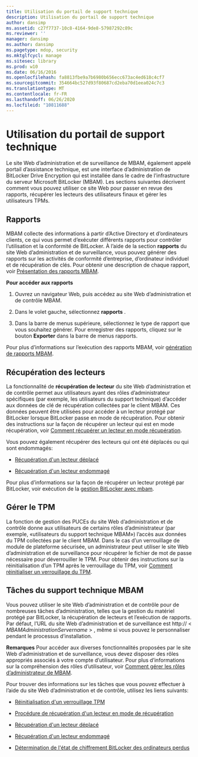 ```yaml
---
title: Utilisation du portail de support technique
description: Utilisation du portail de support technique
author: dansimp
ms.assetid: c27f7737-10c8-4164-9de8-57987292c89c
ms.reviewer: ''
manager: dansimp
ms.author: dansimp
ms.pagetype: mdop, security
ms.mktglfcycl: manage
ms.sitesec: library
ms.prod: w10
ms.date: 06/16/2016
ms.openlocfilehash: fa8813fbe9a7b6980b656ecc673ac4ed618c4cf7
ms.sourcegitcommit: 354664bc527d93f80687cd2eba70d1eea024c7c3
ms.translationtype: MT
ms.contentlocale: fr-FR
ms.lasthandoff: 06/26/2020
ms.locfileid: "10811688"
---
```

# Utilisation du portail de support technique


Le site Web d’administration et de surveillance de MBAM, également appelé portail d’assistance technique, est une interface d’administration de BitLocker Drive Encryption qui est installée dans le cadre de l’infrastructure du serveur Microsoft BitLocker (MBAM). Les sections suivantes décrivent comment vous pouvez utiliser ce site Web pour passer en revue des rapports, récupérer les lecteurs des utilisateurs finaux et gérer les utilisateurs TPMs.

## <a href="" id="bkmk-reports"></a>Rapports


MBAM collecte des informations à partir d’Active Directory et d’ordinateurs clients, ce qui vous permet d’exécuter différents rapports pour contrôler l’utilisation et la conformité de BitLocker. À l’aide de la section **rapports** du site Web d’administration et de surveillance, vous pouvez générer des rapports sur les activités de conformité d’entreprise, d’ordinateur individuel et de récupération de clés. Pour obtenir une description de chaque rapport, voir [Présentation des rapports MBAM](understanding-mbam-reports-mbam-2.md).

**Pour accéder aux rapports**

1.  Ouvrez un navigateur Web, puis accédez au site Web d’administration et de contrôle MBAM.

2.  Dans le volet gauche, sélectionnez **rapports** .

3.  Dans la barre de menus supérieure, sélectionnez le type de rapport que vous souhaitez générer. Pour enregistrer des rapports, cliquez sur le bouton **Exporter** dans la barre de menus rapports.

Pour plus d’informations sur l’exécution des rapports MBAM, voir [génération de rapports MBAM](how-to-generate-mbam-reports-mbam-2.md).

## <a href="" id="bkmk-drirec"></a>Récupération des lecteurs


La fonctionnalité de **récupération de lecteur** du site Web d’administration et de contrôle permet aux utilisateurs ayant des rôles d’administrateur spécifiques (par exemple, les utilisateurs du support technique) d’accéder aux données de clé de récupération collectées par le client MBAM. Ces données peuvent être utilisées pour accéder à un lecteur protégé par BitLocker lorsque BitLocker passe en mode de récupération. Pour obtenir des instructions sur la façon de récupérer un lecteur qui est en mode récupération, voir [Comment récupérer un lecteur en mode récupération](how-to-recover-a-drive-in-recovery-mode-mbam-2.md).

Vous pouvez également récupérer des lecteurs qui ont été déplacés ou qui sont endommagés:

-   [Récupération d'un lecteur déplacé](how-to-recover-a-moved-drive-mbam-2.md)

-   [Récupération d'un lecteur endommagé](how-to-recover-a-corrupted-drive-mbam-2.md)

Pour plus d’informations sur la façon de récupérer un lecteur protégé par BitLocker, voir exécution de la [gestion BitLocker avec mbam](performing-bitlocker-management-with-mbam-mbam-2.md).

## <a href="" id="bkmk-manatpm"></a>Gérer le TPM


La fonction de gestion des PUCEs du site Web d’administration et de contrôle donne aux utilisateurs de certains rôles d’administrateur (par exemple, «utilisateurs du support technique MBAM») l’accès aux données du TPM collectées par le client MBAM. Dans le cas d’un verrouillage de module de plateforme sécurisée, un administrateur peut utiliser le site Web d’administration et de surveillance pour récupérer le fichier de mot de passe nécessaire pour déverrouiller le TPM. Pour obtenir des instructions sur la réinitialisation d’un TPM après le verrouillage du TPM, voir [Comment réinitialiser un verrouillage du TPM](how-to-reset-a-tpm-lockout-mbam-2.md).

## <a href="" id="bkmk-helpdesk"></a> Tâches du support technique MBAM


Vous pouvez utiliser le site Web d’administration et de contrôle pour de nombreuses tâches d’administration, telles que la gestion du matériel protégé par BitLocker, la récupération de lecteurs et l’exécution de rapports. Par défaut, l’URL du site Web d’administration et de surveillance est http:// &lt; *MBAMAdministrationServername* &gt; , même si vous pouvez le personnaliser pendant le processus d’installation.

**Remarques**  Pour accéder aux diverses fonctionnalités proposées par le site Web d’administration et de surveillance, vous devez disposer des rôles appropriés associés à votre compte d’utilisateur. Pour plus d’informations sur la compréhension des rôles d’utilisateur, voir [Comment gérer les rôles d’administrateur de MBAM](how-to-manage-mbam-administrator-roles-mbam-2.md).

 

Pour trouver des informations sur les tâches que vous pouvez effectuer à l’aide du site Web d’administration et de contrôle, utilisez les liens suivants:

-   [Réinitialisation d'un verrouillage TPM](how-to-reset-a-tpm-lockout-mbam-2.md)

-   [Procédure de récupération d'un lecteur en mode de récupération](how-to-recover-a-drive-in-recovery-mode-mbam-2.md)

-   [Récupération d'un lecteur déplacé](how-to-recover-a-moved-drive-mbam-2.md)

-   [Récupération d'un lecteur endommagé](how-to-recover-a-corrupted-drive-mbam-2.md)

-   [Détermination de l'état de chiffrement BitLocker des ordinateurs perdus](how-to-determine-bitlocker-encryption-state-of-lost-computers-mbam-2.md)

 

 





